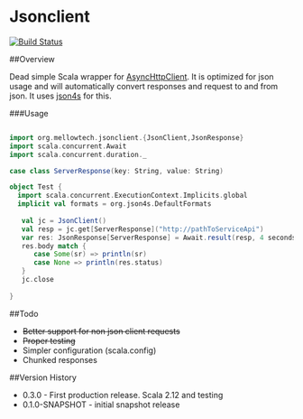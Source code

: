 # Jsonclient #

[![Build Status](https://travis-ci.org/msvens/jsonclient.svg?branch=master)](https://travis-ci.org/msvens/jsonclient)


##Overview

Dead simple Scala wrapper for [AsyncHttpClient](https://github.com/AsyncHttpClient/async-http-client). It is optimized for json usage
and will automatically convert responses and request to and from json. It uses
[json4s](https://github.com/json4s/json4s) for this.

###Usage

```scala

import org.mellowtech.jsonclient.{JsonClient,JsonResponse}
import scala.concurrent.Await
import scala.concurrent.duration._

case class ServerResponse(key: String, value: String)

object Test {
  import scala.concurrent.ExecutionContext.Implicits.global
  implicit val formats = org.json4s.DefaultFormats
  
   val jc = JsonClient()
   val resp = jc.get[ServerResponse]("http://pathToServiceApi")
   var res: JsonResponse[ServerResponse] = Await.result(resp, 4 seconds)
   res.body match {
      case Some(sr) => println(sr)
      case None => println(res.status)
   }
   jc.close
  
}
```


##Todo

* ~~Better support for non json client requests~~
* ~~Proper testing~~
* Simpler configuration (scala.config)
* Chunked responses

##Version History

* 0.3.0 - First production release. Scala 2.12 and testing
* 0.1.0-SNAPSHOT - initial snapshot release





